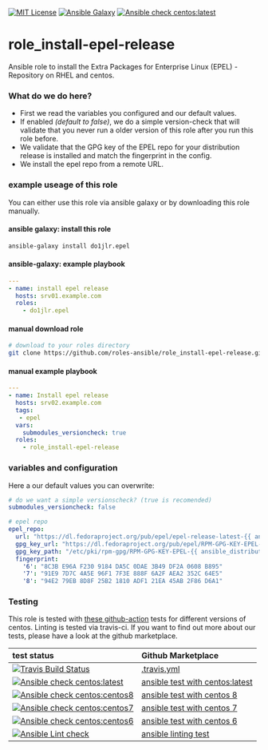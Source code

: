 [![MIT License](https://raw.githubusercontent.com/roles-ansible/role_install-epel-release/master/.github/license.svg?sanitize=true)](https://github.com/roles-ansible/role_install-epel-release/blob/master/LICENSE) [![Ansible Galaxy](https://raw.githubusercontent.com/roles-ansible/role_install-epel-release/master/.github/galaxy.svg?sanitize=true)](https://galaxy.ansible.com/do1jlr/epel) [![Ansible check centos:latest](https://github.com/roles-ansible/role_install-epel-release/workflows/Ansible%20check%20centos:latest/badge.svg)](https://github.com/roles-ansible/role_install-epel-release/actions?query=workflow%3A%22Ansible+check+centos%3Alatest%22)

 role_install-epel-release
============================
Ansible role to install the Extra Packages for Enterprise Linux (EPEL) - Repository on RHEL and centos.

### What do we do here?
+ First we read the variables you configured and our default values.
+ If enabled *(default to false)*, we do a simple version-check that will validate that you never run a older version of this role after you run this role before.
+ We validate that the GPG key of the EPEL repo for your distribution release is installed and match the fingerprint in the config.
+ We install the epel repo from a remote URL.

### example useage of this role
You can either use this role via ansible galaxy or by downloading this role manually.

#### ansible galaxy: install this role
```bash
ansible-galaxy install do1jlr.epel
```

#### ansible-galaxy: example playbook
```yml
---
- name: install epel release
  hosts: srv01.example.com
  roles:
    - do1jlr.epel
```

#### manual download role
```bash
# download to your roles directory
git clone https://github.com/roles-ansible/role_install-epel-release.git
```

#### manual example playbook
```yaml
---
- name: Install epel release
  hosts: srv02.example.com
  tags:
   - epel
  vars:
    submodules_versioncheck: true
  roles:
    - role_install-epel-release
``` 

### variables and configuration

Here a our default values you can overwrite:
```yaml
# do we want a simple versionscheck? (true is recomended)
submodules_versioncheck: false

# epel repo
epel_repo:
  url: "https://dl.fedoraproject.org/pub/epel/epel-release-latest-{{ ansible_distribution_major_version }}.noarch.rpm"
  gpg_key_url: "https://dl.fedoraproject.org/pub/epel/RPM-GPG-KEY-EPEL-{{ ansible_distribution_major_version }}"
  gpg_key_path: "/etc/pki/rpm-gpg/RPM-GPG-KEY-EPEL-{{ ansible_distribution_major_version }}"
  fingerprint:
    '6': "8C3B E96A F230 9184 DA5C 0DAE 3B49 DF2A 0608 B895"
    '7': "91E9 7D7C 4A5E 96F1 7F3E 888F 6A2F AEA2 352C 64E5"
    '8': "94E2 79EB 8D8F 25B2 1810 ADF1 21EA 45AB 2F86 D6A1"
```

### Testing
This role is tested with [these github-action](https://github.com/search?q=topic%3Acentos+topic%3Acheck-ansible+topic%3Agithub-actions+org%3Aroles-ansible&type=Repositories) tests for different versions of centos. Linting is tested via travis-ci.
If you want to find out more about our tests, please have a look at the github marketplace.

| test status | Github Marketplace |
| :---------  | :----------------  |
| [![Travis Build Status](https://travis-ci.org/roles-ansible/role_install-epel-release.svg?branch=master)](https://travis-ci.org/roles-ansible/role_install-epel-release) | [.travis.yml](https://github.com/roles-ansible/role_install-epel-release/blob/master/.travis.yml) |
| [![Ansible check centos:latest](https://github.com/roles-ansible/role_install-epel-release/workflows/Ansible%20check%20centos:latest/badge.svg)](https://github.com/roles-ansible/role_install-epel-release/actions?query=workflow%3A%22Ansible+check+centos%3Alatest%22) | [ansible test with centos:latest](https://github.com/roles-ansible/role_install-epel-release/blob/master/.travis.yml) | [ansible test with centos latest](https://github.com/marketplace/actions/check-ansible-centos-latest) |
| [![Ansible check centos:centos8](https://github.com/roles-ansible/role_install-epel-release/workflows/Ansible%20check%20centos:centos8/badge.svg)](https://github.com/roles-ansible/role_install-epel-release/actions?query=workflow%3A%22Ansible+check+centos%3Acentos8%22) |  [ansible test with centos 8](https://github.com/marketplace/actions/check-ansible-centos-centos8) |
| [![Ansible check centos:centos7](https://github.com/roles-ansible/role_install-epel-release/workflows/Ansible%20check%20centos:centos7/badge.svg)](https://github.com/roles-ansible/role_install-epel-release/actions?query=workflow%3A%22Ansible+check+centos%3Acentos7%22) | [ansible test with centos 7](https://github.com/marketplace/actions/check-ansible-centos-centos7) |
| [![Ansible check centos:centos6](https://github.com/roles-ansible/role_install-epel-release/workflows/Ansible%20check%20centos:centos6/badge.svg)](https://github.com/roles-ansible/role_install-epel-release/actions?query=workflow%3A%22Ansible+check+centos%3Acentos6%22) | [ansible test with centos 6](https://github.com/marketplace/actions/check-ansible-centos-centos6) |
| [![Ansible Lint check](https://github.com/roles-ansible/role_install-epel-release/workflows/Ansible%20Lint%20check/badge.svg)](https://github.com/roles-ansible/role_install-epel-release/actions?query=workflow%3A%22Ansible+Lint+check%22) | [ansible linting test](https://github.com/marketplace/actions/ansible-lint) |
